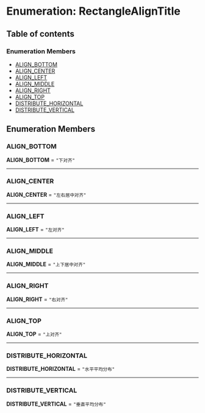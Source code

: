 # Enumeration: RectangleAlignTitle

## Table of contents

### Enumeration Members

* [ALIGN\_BOTTOM](/en/auto-docs/fixed-layout-editor/enums/RectangleAlignTitle.md#align_bottom)
* [ALIGN\_CENTER](/en/auto-docs/fixed-layout-editor/enums/RectangleAlignTitle.md#align_center)
* [ALIGN\_LEFT](/en/auto-docs/fixed-layout-editor/enums/RectangleAlignTitle.md#align_left)
* [ALIGN\_MIDDLE](/en/auto-docs/fixed-layout-editor/enums/RectangleAlignTitle.md#align_middle)
* [ALIGN\_RIGHT](/en/auto-docs/fixed-layout-editor/enums/RectangleAlignTitle.md#align_right)
* [ALIGN\_TOP](/en/auto-docs/fixed-layout-editor/enums/RectangleAlignTitle.md#align_top)
* [DISTRIBUTE\_HORIZONTAL](/en/auto-docs/fixed-layout-editor/enums/RectangleAlignTitle.md#distribute_horizontal)
* [DISTRIBUTE\_VERTICAL](/en/auto-docs/fixed-layout-editor/enums/RectangleAlignTitle.md#distribute_vertical)

## Enumeration Members

### ALIGN\_BOTTOM

**ALIGN\_BOTTOM** = `"下对齐"`

***

### ALIGN\_CENTER

**ALIGN\_CENTER** = `"左右居中对齐"`

***

### ALIGN\_LEFT

**ALIGN\_LEFT** = `"左对齐"`

***

### ALIGN\_MIDDLE

**ALIGN\_MIDDLE** = `"上下居中对齐"`

***

### ALIGN\_RIGHT

**ALIGN\_RIGHT** = `"右对齐"`

***

### ALIGN\_TOP

**ALIGN\_TOP** = `"上对齐"`

***

### DISTRIBUTE\_HORIZONTAL

**DISTRIBUTE\_HORIZONTAL** = `"水平平均分布"`

***

### DISTRIBUTE\_VERTICAL

**DISTRIBUTE\_VERTICAL** = `"垂直平均分布"`
